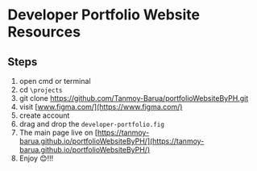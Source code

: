 # Developer Portfolio Website Resources
## Steps
1. open cmd or terminal
2. cd `\projects`
3. git clone https://github.com/Tanmoy-Barua/portfolioWebsiteByPH.git
4. visit [www.figma.com/](https://www.figma.com/)
5. create account
6. drag and drop the `developer-portfolio.fig`
7. The main page live on [https://tanmoy-barua.github.io/portfolioWebsiteByPH/](https://tanmoy-barua.github.io/portfolioWebsiteByPH/)
7. Enjoy 😊!!! 
